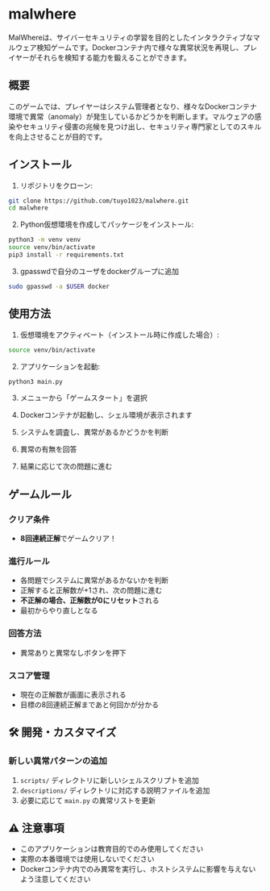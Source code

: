 # malwhere

MalWhereは、サイバーセキュリティの学習を目的としたインタラクティブなマルウェア検知ゲームです。Dockerコンテナ内で様々な異常状況を再現し、プレイヤーがそれらを検知する能力を鍛えることができます。

## 概要

このゲームでは、プレイヤーはシステム管理者となり、様々なDockerコンテナ環境で異常（anomaly）が発生しているかどうかを判断します。マルウェアの感染やセキュリティ侵害の兆候を見つけ出し、セキュリティ専門家としてのスキルを向上させることが目的です。

## インストール

1. リポジトリをクローン:
```bash
git clone https://github.com/tuyo1023/malwhere.git
cd malwhere
```

2. Python仮想環境を作成してパッケージをインストール:
```bash
python3 -m venv venv
source venv/bin/activate
pip3 install -r requirements.txt
```

3. gpasswdで自分のユーザをdockerグループに追加
```bash
sudo gpasswd -a $USER docker
```
## 使用方法

1. 仮想環境をアクティベート（インストール時に作成した場合）:
```bash
source venv/bin/activate
```

2. アプリケーションを起動:
```bash
python3 main.py
```

3. メニューから「ゲームスタート」を選択

4. Dockerコンテナが起動し、シェル環境が表示されます

5. システムを調査し、異常があるかどうかを判断

6. 異常の有無を回答

7. 結果に応じて次の問題に進む

## ゲームルール

### クリア条件
- **8回連続正解**でゲームクリア！

### 進行ルール
- 各問題でシステムに異常があるかないかを判断
- 正解すると正解数が+1され、次の問題に進む
- **不正解の場合、正解数が0にリセット**される
- 最初からやり直しとなる

### 回答方法
- 異常ありと異常なしボタンを押下

### スコア管理
- 現在の正解数が画面に表示される
- 目標の8回連続正解まであと何回かが分かる
## 🛠️ 開発・カスタマイズ

### 新しい異常パターンの追加

1. `scripts/` ディレクトリに新しいシェルスクリプトを追加
2. `descriptions/` ディレクトリに対応する説明ファイルを追加
3. 必要に応じて `main.py` の異常リストを更新

## ⚠️ 注意事項

- このアプリケーションは教育目的でのみ使用してください
- 実際の本番環境では使用しないでください
- Dockerコンテナ内でのみ異常を実行し、ホストシステムに影響を与えないよう注意してください

